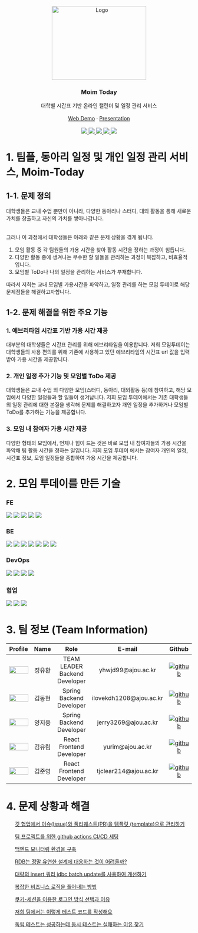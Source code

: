 <!-- PROJECT LOGO -->
<div align="center">
  <a href="https://github.com/osamhack2021/app_web_dronai_62bn">
    <img
      src="https://github.com/U2DJ2/moim-today/assets/36218321/b48b271e-2c51-4c0e-913c-92fb5788c267.png"
      alt="Logo" width="256px" height="200px">
  </a>

  <h3 align="center">Moim Today</h3>

  <p align="center">
    대학별 시간표 기반 온라인 캘린더 및 일정 관리 서비스
    <br />
    <br />
    <a href="https://moim.today">Web Demo</a>
    ·
    <a href="https://docs.google.com/presentation/d/1gOtEuXTCLChtCmJZqL4Rpi08TlMlSRpf/edit?usp=sharing&ouid=118304770497693886763&rtpof=true&sd=true">Presentation</a>
    <br />
    <br />
    <a href="https://github.com/U2DJ2/moim-today/graphs/contributors">
      <img src="https://img.shields.io/github/contributors/U2DJ2/moim-today.svg?style=for-the-badge" />
    </a>
    <a href="https://github.com/U2DJ2/moim-today/network/members">
      <img src="https://img.shields.io/github/forks/U2DJ2/moim-today.svg?style=for-the-badge" />
    </a>
    <a href="https://github.com/U2DJ2/moim-today/stargazers">
      <img src="https://img.shields.io/github/stars/U2DJ2/moim-today.svg?style=for-the-badge" />
    </a>
    <a href="https://github.com/U2DJ2/moim-today/issues">
      <img src="https://img.shields.io/github/issues/U2DJ2/moim-today.svg?style=for-the-badge" />
    </a>
    <a href="https://github.com/U2DJ2/moim-today/blob/master/license.md">
      <img src="https://img.shields.io/github/license/U2DJ2/moim-today.svg?style=for-the-badge" />
    </a>
  </p>
</div>
<h1 id="service_introduction"> 1. 팀플, 동아리 일정 및 개인 일정 관리 서비스, Moim-Today </h1>
<h2>1-1. 문제 정의</h2>
대학생들은 교내 수업 뿐만이 아니라, 다양한 동아리나 스터디, 대외 활동을 통해 새로운 가치를 창출하고 자신의 가치를 쌓아나갑니다. 
<br/><br/>

그러나 이 과정에서 대학생들은 아래와 같은 문제 상황을 겪게 됩니다.

1) 모임 활동 중 각 팀원들의 가용 시간을 찾아 활동 시간을 정하는 과정이 힘듭니다.
2) 다양한 활동 중에 생겨나는 무수한 할 일들을 관리하는 과정이 복잡하고, 비효율적입니다.
3) 모임별 ToDo나 나의 일정을 관리하는 서비스가 부재합니다.

따라서 저희는 교내 모임별 가용시간을 파악하고, 일정 관리를 하는 모임 투데이로 해당 문제점들을 해결하고자합니다.

<h2>1-2. 문제 해결을 위한 주요 기능</h2>
<h3> 1. 에브리타임 시간표 기반 가용 시간 제공</h3>
대부분의 대학생들은 시간표 관리를 위해 에브리타임을 이용합니다. 저희 모임투데이는 대학생들의 사용 편의를 위해 기존에 사용하고 있던 에브리타임의 시간표 url 값을 입력받아 가용 시간을 제공합니다.
<h3> 2. 개인 일정 추가 기능 및 모임별 ToDo 제공</h3>
대학생들은 교내 수업 외 다양한 모임(스터디, 동아리, 대외활동 등)에 참여하고, 해당 모임에서 다양한 일정들과 할 일들이 생겨납니다. 저희 모임 투데이에서는 기존 대학생들의 일정 관리에 대한 본질을 생각해 문제를 해결하고자 개인 일정을 추가하거나 모임별 ToDo를 추가하는 기능을 제공합니다.
<h3> 3. 모임 내 참여자 가용 시간 제공</h3>
다양한 형태의 모임에서, 언제나 힘이 드는 것은 바로 모임 내 참여자들의 가용 시간을 파악해 팀 활동 시간을 정하는 일입니다. 저희 모임 투데이 에서는 참여자 개인의 일정, 시간표 정보, 모임 일정들을 종합하여 가용 시간을 제공합니다.

<h1>2. 모임 투데이를 만든 기술</h1>
<h3>FE</h3>
<div>
  <img src="https://img.shields.io/badge/react-61DAFB?style=for-the-badge&logo=react&logoColor=black"> 
 <img src="https://img.shields.io/badge/html5-E34F26?style=for-the-badge&logo=html5&logoColor=white"> 
  <img src="https://img.shields.io/badge/css-1572B6?style=for-the-badge&logo=css3&logoColor=white"> 
  <img src="https://img.shields.io/badge/javascript-F7DF1E?style=for-the-badge&logo=javascript&logoColor=black"> 
<img src="https://img.shields.io/badge/tailwindcss-a5f3fc?style=for-the-badge&logo=tailwindcss&logoColor=black"/> 

</div>
<h3>BE</h3>
<div>
  <img src="https://img.shields.io/badge/java-007396?style=for-the-badge&logo=java&logoColor=white"> 
  <img src="https://img.shields.io/badge/spring-6DB33F?style=for-the-badge&logo=spring&logoColor=white"> 
  <img src="https://img.shields.io/badge/springboot-6DB33F?style=for-the-badge&logo=springboot&logoColor=white">
  <img src="https://img.shields.io/badge/mysql-4479A1?style=for-the-badge&logo=mysql&logoColor=white"> 
  <img src="https://img.shields.io/badge/h2-003545?style=for-the-badge&logo=h2&logoColor=white">
  <img src="https://img.shields.io/badge/spring%20data%20jpa-6DB33F?style=for-the-badge&logo=spring&logoColor=white">
  <img src="https://img.shields.io/badge/querydsl-00B1B3?style=for-the-badge&logo=querydsl&logoColor=white">
</div>
<div>
  <h3>DevOps</h3>
    <img src="https://img.shields.io/badge/AWS%20EC2-FF9900?style=for-the-badge&logo=amazon-ec2&logoColor=white">
    <img src="https://img.shields.io/badge/AWS%20RDS-527FFF?style=for-the-badge&logo=amazon-rds&logoColor=white">
    <img src="https://img.shields.io/badge/AWS%20S3-569A31?style=for-the-badge&logo=amazon-s3&logoColor=white">
    <img src="https://img.shields.io/badge/GitHub%20Actions-2088FF?style=for-the-badge&logo=github-actions&logoColor=white">
</div>

<div>
  <h3>협업</h3>
  <img src="https://img.shields.io/badge/GitHub-181717?style=for-the-badge&logo=github&logoColor=white">
  <img src="https://img.shields.io/badge/Notion-000000?style=for-the-badge&logo=notion&logoColor=white">
  <img src="https://img.shields.io/badge/Slack-FFD700?style=for-the-badge&logo=slack&logoColor=white">
</div>
<h1 id="team">  3. 팀 정보 (Team Information)</h2>

<table width="1200">
  <thead>
    <tr>
      <th width="100" align="center">Profile</th>
      <th width="100" align="center">Name</th>
      <th width="250" align="center">Role</th>
      <th width="200" align="center">E-mail</th>
      <th width="200" align="center">Github</th>
    </tr>
  </thead>
  <tbody>
    <tr>
      <td width="100" align="center">
        <img src="https://avatars.githubusercontent.com/u/84896838?s=400&u=d6993beb7b2e018232eb13e424cb5f7f3fc6c704&v=4"
          width="100%" height="100%">
      </td>
      <td width="100" align="center">정유환</td>
      <td width="200" align="center">TEAM LEADER<br>Backend Developer</td>
      <td width="200" align="center">yhwjd99@ajou.ac.kr</td>
      <td width="200" align="center">
        <a href="https://github.com/320Hwany" target="_blank">
          <img src="https://img.shields.io/badge/github-181717.svg?style=for-the-badge&logo=github&logoColor=white"
            alt="github" />
        </a>
      </td>
    </tr>
    <tr>
      <td width="100" align="center">
        <img src="https://avatars.githubusercontent.com/u/83941092?v=4"
          width="100%" height="100%">
      </td>
      <td width="100" align="center">김동현</td>
      <td width="200" align="center">Spring<br>Backend Developer</td>
      <td width="200" align="center">ilovekdh1208@ajou.ac.kr</td>
      <td width="200" align="center">
        <a href="https://github.com/Anak-2" target="_blank">
          <img src="https://img.shields.io/badge/github-181717.svg?style=for-the-badge&logo=github&logoColor=white"
            alt="github" />
        </a>
      </td>
    </tr>
    <tr>
      <td width="100" align="center">
        <img src="https://avatars.githubusercontent.com/u/109820506?s=400&u=fc8afe76399865166d588f3f35ac0b59aff30808&v=4"
          width="100%" height="100%">
      </td>
      <td width="100" align="center">양지웅</td>
      <td width="200" align="center">Spring<br>Backend Developer</td>
      <td width="200" align="center">jerry3269@ajou.ac.kr</td>
      <td width="200" align="center">
        <a href="https://github.com/jerry3269" target="_blank">
          <img src="https://img.shields.io/badge/github-181717.svg?style=for-the-badge&logo=github&logoColor=white"
            alt="github" />
        </a>
      </td>
    </tr>
    <tr>
      <td width="100" align="center">
        <img src="https://github.com/U2DJ/booki-today/assets/76727686/09460a5f-8fc7-4fdf-ade3-4ff0eb5a82c9"
          width="100%" height="100%">
      </td>
      <td width="100" align="center">김유림</td>
      <td width="200" align="center">React<br>Frontend Developer</td>
      <td width="200" align="center">yurim@ajou.ac.kr</td>
      <td width="200" align="center">
        <a href="https://github.com/Yurim222" target="_blank">
          <img src="https://img.shields.io/badge/github-181717.svg?style=for-the-badge&logo=github&logoColor=white"
            alt="github" />
        </a>
      </td>
    </tr>
    <tr>
      <td width="100" align="center">
        <img src="https://avatars.githubusercontent.com/u/36218321?v=4.png"
          width="100%" height="100%">
      </td>
      <td width="100" align="center">김준영</td>
      <td width="200" align="center">React<br>Frontend Developer</td>
      <td width="200" align="center">tjclear214@ajou.ac.kr</td>
      <td width="200" align="center">
        <a href="https://github.com/linearjun" target="_blank">
          <img src="https://img.shields.io/badge/github-181717.svg?style=for-the-badge&logo=github&logoColor=white"
            alt="github" />
        </a>
      </td>
    </tr>
  </tbody>
</table>

<h1>4. 문제 상황과 해결</h1>
<ul>
  
<a href="https://velog.io/@anak_2/%EA%B9%83-%ED%98%91%EC%97%85%EC%97%90%EC%84%9C-%EC%9D%B4%EC%8A%88Issue%EC%99%80-%ED%92%80%EB%A6%AC%ED%80%98%EC%8A%A4%ED%8A%B8PR%EC%9D%84-%ED%85%9C%ED%94%8C%EB%A6%BF-template%EC%9C%BC%EB%A1%9C-%EA%B4%80%EB%A6%AC%ED%95%98%EA%B8%B0">깃 협업에서 이슈(Issue)와 풀리퀘스트(PR)을 템플릿 (template)으로 관리하기</a> 
  
<a href="https://320hwany.tistory.com/112">팀 프로젝트를 위한 github actions CI/CD 세팅</a>
  
<a href="https://south-leopard-b1c.notion.site/58936ac8371a4e49a333a698d99bb0ce">백엔드 모니터링 환경을 구축</a>

<a href="https://320hwany.tistory.com/113">RDB는 정말 유연한 설계에 대응하는 것이 어려울까?</a>

<a href="https://320hwany.tistory.com/114">대량의 insert 쿼리 jdbc batch update를 사용하여 개선하기</a>

<a href="https://320hwany.tistory.com/116">복잡한 비즈니스 로직을 풀어내는 방법</a>

<a href="https://south-leopard-b1c.notion.site/881b7ad598f04843a8970201ea9cad53">쿠키-세션을 이용한 로그인 방식 선택과 이유</a>

<a href="https://320hwany.tistory.com/115">저희 팀에서는 이렇게 테스트 코드를 작성해요</a>

<a href="https://south-leopard-b1c.notion.site/8422e7fa404543f48dd0331cc0578297">독립 테스트는 성공하는데 동시 테스트는 실패하는 이유 찾기</a>
</ul>

